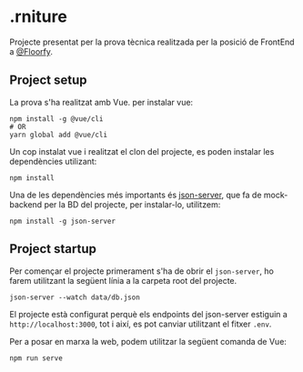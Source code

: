 # .rniture
Projecte presentat per la prova tècnica realitzada per la posició de FrontEnd a [@Floorfy](https://floorfy.com/es/).

## Project setup
La prova s'ha realitzat amb Vue. per instalar vue:

```
npm install -g @vue/cli
# OR
yarn global add @vue/cli
```
Un cop instalat vue i realitzat el clon del projecte, es poden instalar les dependències utilizant:

```
npm install
```
Una de les dependències més importants és [json-server](https://github.com/typicode/json-server), que fa de mock-backend per la BD del projecte, per instalar-lo, utilitzem:

```
npm install -g json-server
```
## Project startup
Per començar el projecte primerament s'ha de obrir el `json-server`, ho farem utilitzant la següent línia a la carpeta root del projecte.
```
json-server --watch data/db.json
```
El projecte està configurat perquè els endpoints del json-server estiguin a `http://localhost:3000`, tot i així, es pot canviar utilitzant el fitxer `.env`.

Per a posar en marxa la web, podem utilitzar la següent comanda de Vue:
```
npm run serve
```
